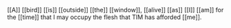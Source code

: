 [[A]] [[bird]] [[is]] [[outside]] [[the]] [[window]], [[alive]] [[as]] [[I]] [[am]] for the [[time]] that I may occupy the flesh that TIM has afforded [[me]].
